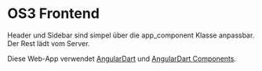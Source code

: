 # OS3 Frontend
Header und Sidebar sind simpel über die app_component Klasse anpassbar. Der Rest lädt vom Server.

Diese Web-App verwendet [AngularDart](https://webdev.dartlang.org/angular) und
[AngularDart Components](https://webdev.dartlang.org/components).
